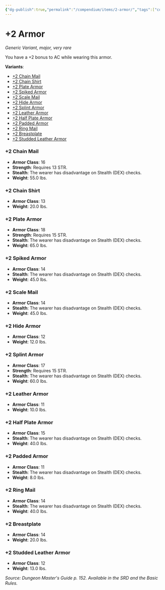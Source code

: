 ```yaml
---
{"dg-publish":true,"permalink":"/compendium/items/2-armor/","tags":["compendium/src/5e/dmg","item/rarity/very-rare","item/tier/major","item/wondrous/wondrous-item"]}
---
```


# +2 Armor
*Generic Variant, major, very rare*  


You have a +2 bonus to AC while wearing this armor.

**Variants**:
- [+2 Chain Mail](#+2%20Chain%20Mail)
- [+2 Chain Shirt](#+2%20Chain%20Shirt)
- [+2 Plate Armor](#+2%20Plate%20Armor)
- [+2 Spiked Armor](#+2%20Spiked%20Armor)
- [+2 Scale Mail](#+2%20Scale%20Mail)
- [+2 Hide Armor](#+2%20Hide%20Armor)
- [+2 Splint Armor](#+2%20Splint%20Armor)
- [+2 Leather Armor](#+2%20Leather%20Armor)
- [+2 Half Plate Armor](#+2%20Half%20Plate%20Armor)
- [+2 Padded Armor](#+2%20Padded%20Armor)
- [+2 Ring Mail](#+2%20Ring%20Mail)
- [+2 Breastplate](#+2%20Breastplate)
- [+2 Studded Leather Armor](#+2%20Studded%20Leather%20Armor)

### +2 Chain Mail

- **Armor Class**: 16
- **Strength**: Requires 13 STR.
- **Stealth**: The wearer has disadvantage on Stealth (DEX) checks.
- **Weight**: 55.0 lbs.

### +2 Chain Shirt

- **Armor Class**: 13
- **Weight**: 20.0 lbs.

### +2 Plate Armor

- **Armor Class**: 18
- **Strength**: Requires 15 STR.
- **Stealth**: The wearer has disadvantage on Stealth (DEX) checks.
- **Weight**: 65.0 lbs.

### +2 Spiked Armor

- **Armor Class**: 14
- **Stealth**: The wearer has disadvantage on Stealth (DEX) checks.
- **Weight**: 45.0 lbs.

### +2 Scale Mail

- **Armor Class**: 14
- **Stealth**: The wearer has disadvantage on Stealth (DEX) checks.
- **Weight**: 45.0 lbs.

### +2 Hide Armor

- **Armor Class**: 12
- **Weight**: 12.0 lbs.

### +2 Splint Armor

- **Armor Class**: 17
- **Strength**: Requires 15 STR.
- **Stealth**: The wearer has disadvantage on Stealth (DEX) checks.
- **Weight**: 60.0 lbs.

### +2 Leather Armor

- **Armor Class**: 11
- **Weight**: 10.0 lbs.

### +2 Half Plate Armor

- **Armor Class**: 15
- **Stealth**: The wearer has disadvantage on Stealth (DEX) checks.
- **Weight**: 40.0 lbs.

### +2 Padded Armor

- **Armor Class**: 11
- **Stealth**: The wearer has disadvantage on Stealth (DEX) checks.
- **Weight**: 8.0 lbs.

### +2 Ring Mail

- **Armor Class**: 14
- **Stealth**: The wearer has disadvantage on Stealth (DEX) checks.
- **Weight**: 40.0 lbs.

### +2 Breastplate

- **Armor Class**: 14
- **Weight**: 20.0 lbs.

### +2 Studded Leather Armor

- **Armor Class**: 12
- **Weight**: 13.0 lbs.


*Source: Dungeon Master's Guide p. 152. Available in the SRD and the Basic Rules.*